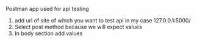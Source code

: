 Postman app used for api testing 
1. add url of site of which you want to test api
in my case 127.0.0.1:5000/
2. Select post method because we will expect values
3. In body section add values